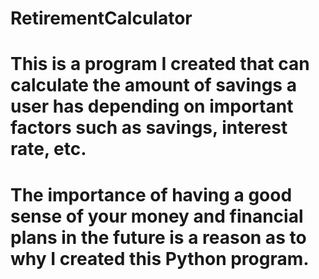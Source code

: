 # RetirementCalculator
# This is a program I created that can calculate the amount of savings a user has depending on important factors such as savings, interest rate, etc. 
# The importance of having a good sense of your money and financial plans in the future is a reason as to why I created this Python program.
